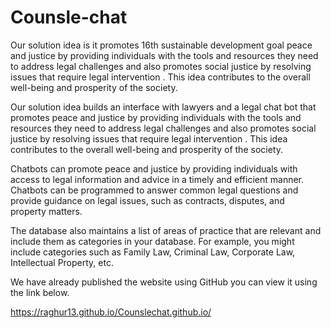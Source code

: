 # Counsle-chat

Our solution idea is it promotes 16th sustainable development goal peace and justice by providing individuals with the tools and resources they need to address legal challenges and also promotes social justice by resolving issues that require legal intervention . This idea contributes to the overall well-being and prosperity of the society.

Our solution idea builds an interface with lawyers and a legal chat bot that promotes peace and justice by providing individuals with the tools and resources they need to address legal challenges and also promotes social justice by resolving issues that require legal intervention . This idea contributes to the overall well-being and prosperity of the society.

Chatbots can promote peace and justice by providing individuals with access to legal information and advice in a timely and efficient manner. Chatbots can be programmed to answer common legal questions and provide guidance on legal issues, such as contracts, disputes, and property matters.

The database also maintains a list of areas of practice that are relevant and include them as categories in your database. For example, you might include categories such as Family Law, Criminal Law, Corporate Law, Intellectual Property, etc.


 We have already published the website using GitHub you can view it using the link below.
 
   https://raghur13.github.io/Counslechat.github.io/